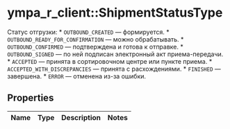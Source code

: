 # ympa_r_client::ShipmentStatusType

Статус отгрузки:  * `OUTBOUND_CREATED` — формируется. * `OUTBOUND_READY_FOR_CONFIRMATION` — можно обрабатывать. * `OUTBOUND_CONFIRMED` — подтверждена и готова к отправке. * `OUTBOUND_SIGNED` — по ней подписан электронный акт приема-передачи. * `ACCEPTED` — принята в сортировочном центре или пункте приема. * `ACCEPTED_WITH_DISCREPANCIES` — принята с расхождениями. * `FINISHED` — завершена. * `ERROR` — отменена из-за ошибки. 

## Properties
Name | Type | Description | Notes
------------ | ------------- | ------------- | -------------


